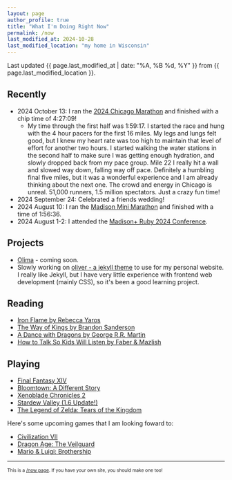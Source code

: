 ```yaml
---
layout: page
author_profile: true
title: "What I'm Doing Right Now"
permalink: /now
last_modified_at: 2024-10-28
last_modified_location: "my home in Wisconsin"
---
```


Last updated {{ page.last_modified_at | date: "%A, %B %d, %Y" }} from {{ page.last_modified_location }}.

## Recently

- 2024 October 13: I ran the [2024 Chicago Marathon](https://www.chicagomarathon.com/) and finished with a chip time of 4:27:09!
  - My time through the first half was 1:59:17. I started the race and hung with the 4 hour pacers for the first 16 miles.
    My legs and lungs felt good, but I knew my heart rate was too high to maintain that level of effort for another two hours.
    I started walking the water stations in the second half to make sure I was getting enough hydration, and slowly dropped back from my pace group.
    Mile 22 I really hit a wall and slowed way down, falling way off pace.
    Definitely a humbling final five miles, but it was a wonderful experience and I am already thinking about the next one.
    The crowd and energy in Chicago is unreal. 51,000 runners, 1.5 million spectators.
    Just a crazy fun time!
- 2024 September 24: Celebrated a friends wedding!
- 2024 August 10: I ran the [Madison Mini Marathon](https://madisonminimarathon.com/) and finished with a time of 1:56:36.
- 2024 August 1-2: I attended the [Madison+ Ruby 2024 Conference](https://www.madisonruby.com/).

## Projects

- [Olima](https://olimahq.com) - coming soon.
- Slowly working on [oliver - a jekyll theme](https://github.com/dcchambers/oliver) to use for my personal website.
  I really like Jekyll, but I have very little experience with frontend web development (mainly CSS), so it's been a good learning project.

## Reading

- [Iron Flame by Rebecca Yaros](https://www.goodreads.com/book/show/90202302-iron-flame)
- [The Way of Kings by Brandon Sanderson](https://www.goodreads.com/book/show/7235533-the-way-of-kings)
- [A Dance with Dragons by George R.R. Martin](https://www.goodreads.com/book/show/13422727-a-dance-with-dragons)
- [How to Talk So Kids Will Listen by Faber & Mazlish](https://www.goodreads.com/book/show/769016.How_to_Talk_So_Kids_Will_Listen_Listen_So_Kids_Will_Talk)

## Playing

- [Final Fantasy XIV](https://www.finalfantasyxiv.com/)
- [Bloomtown: A Different Story](https://store.steampowered.com/app/2445990/Bloomtown_A_Different_Story/)
- [Xenoblade Chronicles 2](ttps://www.nintendo.com/us/store/products/xenoblade-chronicles-2-switch/)
- [Stardew Valley (1.6 Update!)](https://www.stardewvalley.net/)
- [The Legend of Zelda: Tears of the Kingdom](https://zelda.nintendo.com/tears-of-the-kingdom/)

Here's some upcoming games that I am looking foward to:

- [Civilization VII](https://store.steampowered.com/app/1295660/Sid_Meiers_Civilization_VII/)
- [Dragon Age: The Veilguard](https://store.steampowered.com/app/1845910/Dragon_Age_The_Veilguard/)
- [Mario & Luigi: Brothership](https://www.nintendo.com/us/store/products/mario-and-luigi-brothership-switch/)

---

<p style="font-size: 0.75em">
This is a <a href="https://nownownow.com/about">/now page</a>. If you have your own site, you should make one too!
</p>
